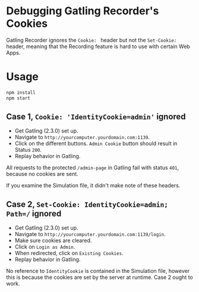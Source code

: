 # Debugging Gatling Recorder's Cookies

Gatling Recorder ignores the `Cookie: ` header but not the `Set-Cookie: ` header,
meaning that the Recording feature is hard to use with certain Web Apps.

# Usage

```bash
npm install
npm start
```

## Case 1, `Cookie: 'IdentityCookie=admin'` ignored

* Get Gatling (2.3.0) set up.
* Navigate to `http://yourcomputer.yourdomain.com:1139`.
* Click on the different buttons. `Admin Cookie` button should result in Status `200`.
* Replay behavior in Gatling.

All requests to the protected `/admin-page` in Gatling fail with status `401`,
because no cookies are sent.

If you examine the Simulation file, it didn't make note of these headers.

## Case 2, `Set-Cookie: IdentityCookie=admin; Path=/` ignored

* Get Gatling (2.3.0) set up.
* Navigate to `http://yourcomputer.yourdomain.com:1139/login`.
* Make sure cookies are cleared.
* Click on `Login as Admin`.
* When redirected, click on `Existing Cookies`.
* Replay behavior in Gatling.

No reference to `IdentityCookie` is contained in the Simulation file,
however this is because the cookies are set by the server at runtime.
Case 2 ought to work.
